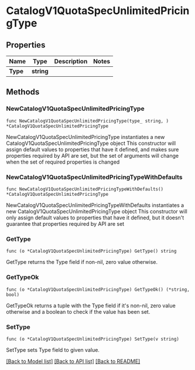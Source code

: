 # CatalogV1QuotaSpecUnlimitedPricingType

## Properties

Name | Type | Description | Notes
------------ | ------------- | ------------- | -------------
**Type** | **string** |  | 

## Methods

### NewCatalogV1QuotaSpecUnlimitedPricingType

`func NewCatalogV1QuotaSpecUnlimitedPricingType(type_ string, ) *CatalogV1QuotaSpecUnlimitedPricingType`

NewCatalogV1QuotaSpecUnlimitedPricingType instantiates a new CatalogV1QuotaSpecUnlimitedPricingType object
This constructor will assign default values to properties that have it defined,
and makes sure properties required by API are set, but the set of arguments
will change when the set of required properties is changed

### NewCatalogV1QuotaSpecUnlimitedPricingTypeWithDefaults

`func NewCatalogV1QuotaSpecUnlimitedPricingTypeWithDefaults() *CatalogV1QuotaSpecUnlimitedPricingType`

NewCatalogV1QuotaSpecUnlimitedPricingTypeWithDefaults instantiates a new CatalogV1QuotaSpecUnlimitedPricingType object
This constructor will only assign default values to properties that have it defined,
but it doesn't guarantee that properties required by API are set

### GetType

`func (o *CatalogV1QuotaSpecUnlimitedPricingType) GetType() string`

GetType returns the Type field if non-nil, zero value otherwise.

### GetTypeOk

`func (o *CatalogV1QuotaSpecUnlimitedPricingType) GetTypeOk() (*string, bool)`

GetTypeOk returns a tuple with the Type field if it's non-nil, zero value otherwise
and a boolean to check if the value has been set.

### SetType

`func (o *CatalogV1QuotaSpecUnlimitedPricingType) SetType(v string)`

SetType sets Type field to given value.



[[Back to Model list]](../README.md#documentation-for-models) [[Back to API list]](../README.md#documentation-for-api-endpoints) [[Back to README]](../README.md)


